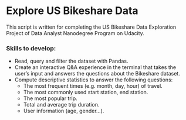 # Explore US Bikeshare Data
This script is written for completing the US Bikeshare Data Exploration Project of Data Analyst Nanodegree Program on Udacity.

### Skills to develop:
* Read, query and filter the dataset with Pandas.
* Create an interactive Q&A experience in the terminal that takes the user’s input and answers the questions about the Bikeshare dataset.
* Compute descriptive statistics to answer the following questions:
  * The most frequent times (e.g. month, day, hour) of travel.
  * The most commonly used start station, end station.
  * The most popular trip.
  * Total and average trip duration.
  * User information (age, gender…).
